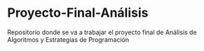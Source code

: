 # Proyecto-Final-Análisis
Repositorio donde se va a trabajar el proyecto final de Análisis de Algoritmos y Estrategias de Programación
